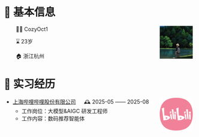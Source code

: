 <tr><td>

# 👤 基本信息

<img align="right" width="88" src="images/cozy.png" />

<p>&emsp;&emsp; 👨‍💻 CozyOct1 </p>
<p>&emsp;&emsp; ⌛ 23岁 </p>
<p>&emsp;&emsp; 🏠 浙江杭州 </p>

</td></tr>

<tr><td>

# 🏢 实习经历

<img align="right" width="88" src="images/bili.png" />

- [上海哔哩哔哩股份有限公司](https://www.bilibili.com/) &emsp; 🕰️ 2025-05 —— 2025-08
  - 工作岗位：大模型&AIGC 研发工程师
  - 工作内容：数码推荐智能体

</td></tr>